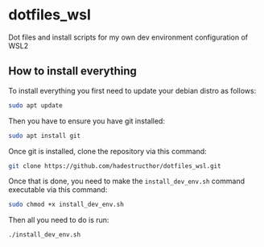 # dotfiles_wsl
Dot files and install scripts for my own dev environment configuration of WSL2

## How to install everything

To install everything you first need to update your debian distro as follows:
```sh
sudo apt update
```

Then you have to ensure you have git installed:
```sh
sudo apt install git
```

Once git is installed, clone the repository via this command:
```sh
git clone https://github.com/hadestructhor/dotfiles_wsl.git
```

Once that is done, you need to make the `install_dev_env.sh` command executable via this command:
```sh
sudo chmod +x install_dev_env.sh
```

Then all you need to do is run:
```sh
./install_dev_env.sh
```
